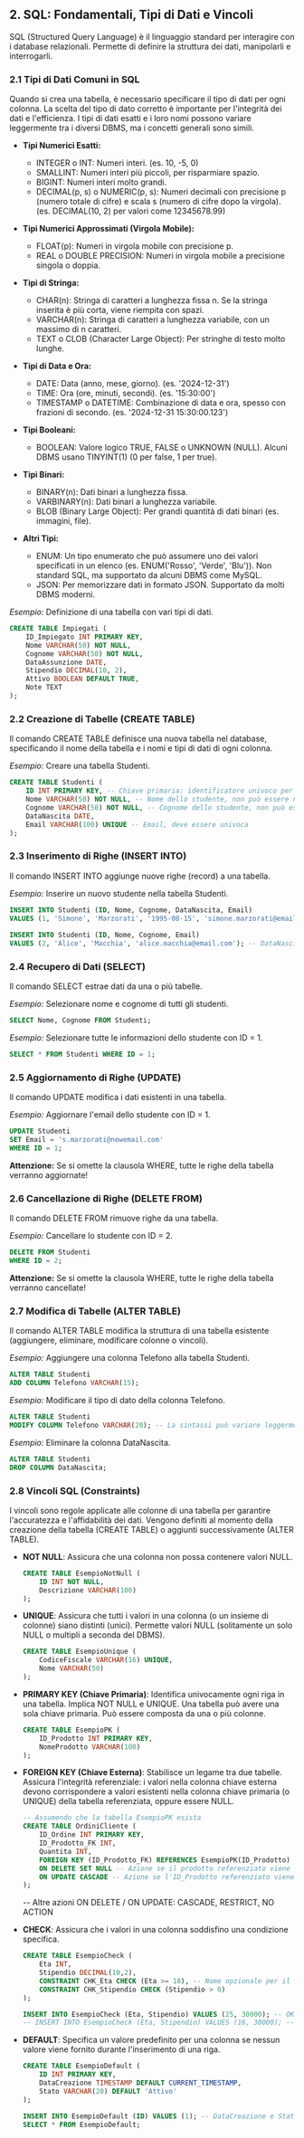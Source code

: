 ## **2. SQL: Fondamentali, Tipi di Dati e Vincoli**

SQL (Structured Query Language) è il linguaggio standard per interagire con i database relazionali. Permette di definire la struttura dei dati, manipolarli e interrogarli.

### **2.1 Tipi di Dati Comuni in SQL**

Quando si crea una tabella, è necessario specificare il tipo di dati per ogni colonna. La scelta del tipo di dato corretto è importante per l'integrità dei dati e l'efficienza. I tipi di dati esatti e i loro nomi possono variare leggermente tra i diversi DBMS, ma i concetti generali sono simili.

- **Tipi Numerici Esatti:**
  - INTEGER o INT: Numeri interi. (es. 10, -5, 0)
  - SMALLINT: Numeri interi più piccoli, per risparmiare spazio.
  - BIGINT: Numeri interi molto grandi.
  - DECIMAL(p, s) o NUMERIC(p, s): Numeri decimali con precisione p (numero totale di cifre) e scala s (numero di cifre dopo la virgola). (es. DECIMAL(10, 2) per valori come 12345678.99)

- **Tipi Numerici Approssimati (Virgola Mobile):**
  - FLOAT(p): Numeri in virgola mobile con precisione p.
  - REAL o DOUBLE PRECISION: Numeri in virgola mobile a precisione singola o doppia.

- **Tipi di Stringa:**
  - CHAR(n): Stringa di caratteri a lunghezza fissa n. Se la stringa inserita è più corta, viene riempita con spazi.
  - VARCHAR(n): Stringa di caratteri a lunghezza variabile, con un massimo di n caratteri.
  - TEXT o CLOB (Character Large Object): Per stringhe di testo molto lunghe.

- **Tipi di Data e Ora:**
  - DATE: Data (anno, mese, giorno). (es. '2024-12-31')
  - TIME: Ora (ore, minuti, secondi). (es. '15:30:00')
  - TIMESTAMP o DATETIME: Combinazione di data e ora, spesso con frazioni di secondo. (es. '2024-12-31 15:30:00.123')

- **Tipi Booleani:**
  - BOOLEAN: Valore logico TRUE, FALSE o UNKNOWN (NULL). Alcuni DBMS usano TINYINT(1) (0 per false, 1 per true).

- **Tipi Binari:**
  - BINARY(n): Dati binari a lunghezza fissa.
  - VARBINARY(n): Dati binari a lunghezza variabile.
  - BLOB (Binary Large Object): Per grandi quantità di dati binari (es. immagini, file).

- **Altri Tipi:**
  - ENUM: Un tipo enumerato che può assumere uno dei valori specificati in un elenco (es. ENUM('Rosso', 'Verde', 'Blu')). Non standard SQL, ma supportato da alcuni DBMS come MySQL.
  - JSON: Per memorizzare dati in formato JSON. Supportato da molti DBMS moderni.

*Esempio:* Definizione di una tabella con vari tipi di dati.

```sql
CREATE TABLE Impiegati (  
    ID_Impiegato INT PRIMARY KEY,  
    Nome VARCHAR(50) NOT NULL,  
    Cognome VARCHAR(50) NOT NULL,  
    DataAssunzione DATE,  
    Stipendio DECIMAL(10, 2),  
    Attivo BOOLEAN DEFAULT TRUE,  
    Note TEXT  
);
```

### **2.2 Creazione di Tabelle (CREATE TABLE)**

Il comando CREATE TABLE definisce una nuova tabella nel database, specificando il nome della tabella e i nomi e tipi di dati di ogni colonna.

*Esempio:* Creare una tabella Studenti.

```sql
CREATE TABLE Studenti (  
    ID INT PRIMARY KEY, -- Chiave primaria: identificatore univoco per ogni studente  
    Nome VARCHAR(50) NOT NULL, -- Nome dello studente, non può essere nullo  
    Cognome VARCHAR(50) NOT NULL, -- Cognome dello studente, non può essere nullo  
    DataNascita DATE,  
    Email VARCHAR(100) UNIQUE -- Email, deve essere univoca  
);
```

### **2.3 Inserimento di Righe (INSERT INTO)**

Il comando INSERT INTO aggiunge nuove righe (record) a una tabella.

*Esempio:* Inserire un nuovo studente nella tabella Studenti.

```sql
INSERT INTO Studenti (ID, Nome, Cognome, DataNascita, Email)  
VALUES (1, 'Simone', 'Marzorati', '1995-08-15', 'simone.marzorati@email.com');  
  
INSERT INTO Studenti (ID, Nome, Cognome, Email)  
VALUES (2, 'Alice', 'Macchia', 'alice.macchia@email.com'); -- DataNascita può essere NULL
```

### **2.4 Recupero di Dati (SELECT)**

Il comando SELECT estrae dati da una o più tabelle.

*Esempio:* Selezionare nome e cognome di tutti gli studenti.

```sql
SELECT Nome, Cognome FROM Studenti;
```

*Esempio:* Selezionare tutte le informazioni dello studente con ID = 1.

```sql
SELECT * FROM Studenti WHERE ID = 1;
```

### **2.5 Aggiornamento di Righe (UPDATE)**

Il comando UPDATE modifica i dati esistenti in una tabella.

*Esempio:* Aggiornare l'email dello studente con ID = 1.

```sql
UPDATE Studenti  
SET Email = 's.marzorati@newemail.com'  
WHERE ID = 1;
```

**Attenzione:** Se si omette la clausola WHERE, tutte le righe della tabella verranno aggiornate!

### **2.6 Cancellazione di Righe (DELETE FROM)**

Il comando DELETE FROM rimuove righe da una tabella.

*Esempio:* Cancellare lo studente con ID = 2.

```sql
DELETE FROM Studenti  
WHERE ID = 2;
```

**Attenzione:** Se si omette la clausola WHERE, tutte le righe della tabella verranno cancellate!

### **2.7 Modifica di Tabelle (ALTER TABLE)**

Il comando ALTER TABLE modifica la struttura di una tabella esistente (aggiungere, eliminare, modificare colonne o vincoli).

*Esempio:* Aggiungere una colonna Telefono alla tabella Studenti.

```sql
ALTER TABLE Studenti  
ADD COLUMN Telefono VARCHAR(15);
```

*Esempio:* Modificare il tipo di dato della colonna Telefono.

```sql
ALTER TABLE Studenti  
MODIFY COLUMN Telefono VARCHAR(20); -- La sintassi può variare leggermente tra DBMS (es. ALTER COLUMN tipo)
```

*Esempio:* Eliminare la colonna DataNascita.

```sql
ALTER TABLE Studenti  
DROP COLUMN DataNascita;
```

### **2.8 Vincoli SQL (Constraints)**

I vincoli sono regole applicate alle colonne di una tabella per garantire l'accuratezza e l'affidabilità dei dati. Vengono definiti al momento della creazione della tabella (CREATE TABLE) o aggiunti successivamente (ALTER TABLE).

- **NOT NULL**: Assicura che una colonna non possa contenere valori NULL.
  ```sql
  CREATE TABLE EsempioNotNull (  
      ID INT NOT NULL,  
      Descrizione VARCHAR(100)  
  );
  ```

- **UNIQUE**: Assicura che tutti i valori in una colonna (o un insieme di colonne) siano distinti (unici). Permette valori NULL (solitamente un solo NULL o multipli a seconda del DBMS).
  ```sql
  CREATE TABLE EsempioUnique (  
      CodiceFiscale VARCHAR(16) UNIQUE,  
      Nome VARCHAR(50)  
  );
  ```

- **PRIMARY KEY (Chiave Primaria)**: Identifica univocamente ogni riga in una tabella. Implica NOT NULL e UNIQUE. Una tabella può avere una sola chiave primaria. Può essere composta da una o più colonne.
  ```sql
  CREATE TABLE EsempioPK (  
      ID_Prodotto INT PRIMARY KEY,  
      NomeProdotto VARCHAR(100)  
  );
  ```

- **FOREIGN KEY (Chiave Esterna)**: Stabilisce un legame tra due tabelle. Assicura l'integrità referenziale: i valori nella colonna chiave esterna devono corrispondere a valori esistenti nella colonna chiave primaria (o UNIQUE) della tabella referenziata, oppure essere NULL.
  ```sql
  -- Assumendo che la tabella EsempioPK esista  
  CREATE TABLE OrdiniCliente (  
      ID_Ordine INT PRIMARY KEY,  
      ID_Prodotto_FK INT,  
      Quantita INT,  
      FOREIGN KEY (ID_Prodotto_FK) REFERENCES EsempioPK(ID_Prodotto)  
      ON DELETE SET NULL -- Azione se il prodotto referenziato viene cancellato  
      ON UPDATE CASCADE -- Azione se l'ID_Prodotto referenziato viene aggiornato  
  );
  ```
  -- Altre azioni ON DELETE / ON UPDATE: CASCADE, RESTRICT, NO ACTION

- **CHECK**: Assicura che i valori in una colonna soddisfino una condizione specifica.
  ```sql
  CREATE TABLE EsempioCheck (  
      Eta INT,  
      Stipendio DECIMAL(10,2),  
      CONSTRAINT CHK_Eta CHECK (Eta >= 18), -- Nome opzionale per il vincolo  
      CONSTRAINT CHK_Stipendio CHECK (Stipendio > 0)  
  );
  
  INSERT INTO EsempioCheck (Eta, Stipendio) VALUES (25, 30000); -- OK  
  -- INSERT INTO EsempioCheck (Eta, Stipendio) VALUES (16, 30000); -- Fallirebbe per CHK_Eta
  ```

- **DEFAULT**: Specifica un valore predefinito per una colonna se nessun valore viene fornito durante l'inserimento di una riga.
  ```sql
  CREATE TABLE EsempioDefault (  
      ID INT PRIMARY KEY,  
      DataCreazione TIMESTAMP DEFAULT CURRENT_TIMESTAMP,  
      Stato VARCHAR(20) DEFAULT 'Attivo'  
  );
  
  INSERT INTO EsempioDefault (ID) VALUES (1); -- DataCreazione e Stato avranno valori default  
  SELECT * FROM EsempioDefault;
  ```
